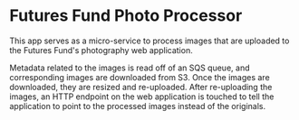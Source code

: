 # Futures Fund Photo Processor

This app serves as a micro-service to process images that are uploaded to the Futures Fund's photography web application.

Metadata related to the images is read off of an SQS queue, and corresponding images are downloaded from S3. Once the images are downloaded, they are resized and re-uploaded. After re-uploading the images, an HTTP endpoint on the web application is touched to tell the application to point to the processed images instead of the originals.
